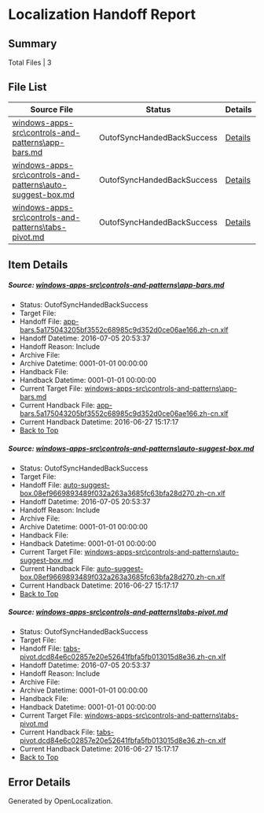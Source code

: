 # <a name='report-top'></a> Localization Handoff Report

## Summary
 Total Files | 3

## File List
 Source File | Status | Details 
 ----------- | ------ | ------- 
 [windows-apps-src\controls-and-patterns\app-bars.md](https://github.com/Microsoft/windows-apps/blob/a2f4e7a679ca47f2a034e19936c1115e87a2eb24/windows-apps-src/controls-and-patterns/app-bars.md) | OutofSyncHandedBackSuccess | [Details](#c7107599529d5af5b118a46cb065106f08afe113503)
 [windows-apps-src\controls-and-patterns\auto-suggest-box.md](https://github.com/Microsoft/windows-apps/blob/a2f4e7a679ca47f2a034e19936c1115e87a2eb24/windows-apps-src/controls-and-patterns/auto-suggest-box.md) | OutofSyncHandedBackSuccess | [Details](#12f5905fce642a10656864e41325c8f4bd56c025504)
 [windows-apps-src\controls-and-patterns\tabs-pivot.md](https://github.com/Microsoft/windows-apps/blob/a2f4e7a679ca47f2a034e19936c1115e87a2eb24/windows-apps-src/controls-and-patterns/tabs-pivot.md) | OutofSyncHandedBackSuccess | [Details](#b6cf34346ad557ce53d3009afe8bc83bc7ed21aa1924)

## Item Details
##### <a name='c7107599529d5af5b118a46cb065106f08afe113503'></a> Source: [windows-apps-src\controls-and-patterns\app-bars.md](https://github.com/Microsoft/windows-apps/blob/a2f4e7a679ca47f2a034e19936c1115e87a2eb24/windows-apps-src/controls-and-patterns/app-bars.md)
* Status: OutofSyncHandedBackSuccess
* Target File: 
* Handoff File: [app-bars.5a175043205bf3552c68985c9d352d0ce06ae166.zh-cn.xlf](https://github.com/Microsoft/WDG.handoff/blob/3cca05f1401ac3fa6993c405ab858f3085554c2b/ol-handoff/Microsoft/windows-apps.zh-cn/master/app-bars.5a175043205bf3552c68985c9d352d0ce06ae166.zh-cn.xlf)
* Handoff Datetime: 2016-07-05 20:53:37
* Handoff Reason: Include
* Archive File: 
* Archive Datetime: 0001-01-01 00:00:00
* Handback File: 
* Handback Datetime: 0001-01-01 00:00:00
* Current Target File: [windows-apps-src\controls-and-patterns\app-bars.md](https://github.com/Microsoft/windows-apps.zh-cn/blob/6e3fa9f7bb8fe98c835b89fda6416c88028ae9ab/windows-apps-src/controls-and-patterns/app-bars.md)
* Current Handback File: [app-bars.5a175043205bf3552c68985c9d352d0ce06ae166.zh-cn.xlf](https://github.com/Microsoft/WDG.handback/blob/b48cd920b64da460a844a3192119c6d694d22e85/ol-handback/Microsoft/windows-apps.zh-cn/master/app-bars.5a175043205bf3552c68985c9d352d0ce06ae166.zh-cn.xlf)
* Current Handback Datetime: 2016-06-27 15:17:17
* [Back to Top](#report-top)

##### <a name='12f5905fce642a10656864e41325c8f4bd56c025504'></a> Source: [windows-apps-src\controls-and-patterns\auto-suggest-box.md](https://github.com/Microsoft/windows-apps/blob/a2f4e7a679ca47f2a034e19936c1115e87a2eb24/windows-apps-src/controls-and-patterns/auto-suggest-box.md)
* Status: OutofSyncHandedBackSuccess
* Target File: 
* Handoff File: [auto-suggest-box.08ef9669893489f032a263a3685fc63bfa28d270.zh-cn.xlf](https://github.com/Microsoft/WDG.handoff/blob/3cca05f1401ac3fa6993c405ab858f3085554c2b/ol-handoff/Microsoft/windows-apps.zh-cn/master/auto-suggest-box.08ef9669893489f032a263a3685fc63bfa28d270.zh-cn.xlf)
* Handoff Datetime: 2016-07-05 20:53:37
* Handoff Reason: Include
* Archive File: 
* Archive Datetime: 0001-01-01 00:00:00
* Handback File: 
* Handback Datetime: 0001-01-01 00:00:00
* Current Target File: [windows-apps-src\controls-and-patterns\auto-suggest-box.md](https://github.com/Microsoft/windows-apps.zh-cn/blob/6e3fa9f7bb8fe98c835b89fda6416c88028ae9ab/windows-apps-src/controls-and-patterns/auto-suggest-box.md)
* Current Handback File: [auto-suggest-box.08ef9669893489f032a263a3685fc63bfa28d270.zh-cn.xlf](https://github.com/Microsoft/WDG.handback/blob/b48cd920b64da460a844a3192119c6d694d22e85/ol-handback/Microsoft/windows-apps.zh-cn/master/auto-suggest-box.08ef9669893489f032a263a3685fc63bfa28d270.zh-cn.xlf)
* Current Handback Datetime: 2016-06-27 15:17:17
* [Back to Top](#report-top)

##### <a name='b6cf34346ad557ce53d3009afe8bc83bc7ed21aa1924'></a> Source: [windows-apps-src\controls-and-patterns\tabs-pivot.md](https://github.com/Microsoft/windows-apps/blob/a2f4e7a679ca47f2a034e19936c1115e87a2eb24/windows-apps-src/controls-and-patterns/tabs-pivot.md)
* Status: OutofSyncHandedBackSuccess
* Target File: 
* Handoff File: [tabs-pivot.dcd84e6c02857e20e52641fbfa5fb013015d8e36.zh-cn.xlf](https://github.com/Microsoft/WDG.handoff/blob/3cca05f1401ac3fa6993c405ab858f3085554c2b/ol-handoff/Microsoft/windows-apps.zh-cn/master/tabs-pivot.dcd84e6c02857e20e52641fbfa5fb013015d8e36.zh-cn.xlf)
* Handoff Datetime: 2016-07-05 20:53:37
* Handoff Reason: Include
* Archive File: 
* Archive Datetime: 0001-01-01 00:00:00
* Handback File: 
* Handback Datetime: 0001-01-01 00:00:00
* Current Target File: [windows-apps-src\controls-and-patterns\tabs-pivot.md](https://github.com/Microsoft/windows-apps.zh-cn/blob/6e3fa9f7bb8fe98c835b89fda6416c88028ae9ab/windows-apps-src/controls-and-patterns/tabs-pivot.md)
* Current Handback File: [tabs-pivot.dcd84e6c02857e20e52641fbfa5fb013015d8e36.zh-cn.xlf](https://github.com/Microsoft/WDG.handback/blob/b48cd920b64da460a844a3192119c6d694d22e85/ol-handback/Microsoft/windows-apps.zh-cn/master/tabs-pivot.dcd84e6c02857e20e52641fbfa5fb013015d8e36.zh-cn.xlf)
* Current Handback Datetime: 2016-06-27 15:17:17
* [Back to Top](#report-top)


## Error Details

Generated by OpenLocalization.
